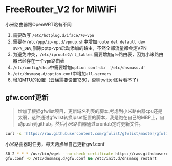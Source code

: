 FreeRouter_V2 for MiWiFi
=============
小米路由器跟OpenWRT略有不同

1. 需要改写 `/etc/hotplug.d/iface/70-vpn`
2. 需要在`/etc/ppp/ip-up.d/vpnup.sh`中增加`route del default dev $VPN_DEV`,删除pptp-vpn启动添加的路由，不然全部流量都会走VPN
3. 为避免冲突，`/etc/iproute2/rt_tables` 需要增加`gfw`路由表，因为小米路由器已经存在一个`vpn`路由表
4. `/etc/config/dhcp`中需要增加`option conf-dir '/etc/dnsmasq.d'`
5. `/etc/dnsmasq.d/option.conf`中增加`all-servers`
6. 增加MTU的设置（云梯需要设置1280，否则twitter图片看不了)

## gfw.conf更新
> 增加了根据gfwlist项目，更新域名列表的脚本,考虑到小米路由器cpu还是太弱，这种通过gfwlist转换ipset配置的脚本，我是跑在自己的MBP上，自动push到github，然后小米路由器通过crontab定时更新文件。

```bash
curl -s 'https://raw.githubusercontent.com/gfwlist/gfwlist/master/gfwlist.txt' | base64 -D | grep --color=none -vE '^(!|@@|/|%|\[)' | grep -oE '[a-z0-9]([a-z0-9_\.\-]*[a-z0-9])?\.[a-z]{2,6}' | sort -u | awk '{printf("ipset=/%s/gfw\nserver=/%s/8.8.8.8\n",$0,$0)}' > etc/dnsmasq.d/gfw.conf && echo 'ipset=/google.com/gfw\nserver=/google.com/8.8.8.8\nipset=/google.cn/gfw\nserver=/google.cn/8.8.8.8' >> etc/dnsmasq.d/gfw.conf
```

小米路由器时任务，每天两点半自己更新gwf.conf

```bash
30 2 * * * /usr/bin/wget --no-check-certificate https://raw.githubusercontent.com/davidhoo/FreeRouter_V2/master/MiWiFi/etc/dnsmasq.d/
gfw.conf -O /etc/dnsmasq.d/gfw.conf && /etc/init.d/dnsmasq restart
```
